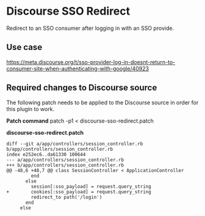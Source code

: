# Discourse SSO Redirect

Redirect to an SSO consumer after logging in with an SSO provide.

## Use case

https://meta.discourse.org/t/sso-provider-log-in-doesnt-return-to-consumer-site-when-authenticating-with-google/40923

## Required changes to Discourse source

The following patch needs to be applied to the Discourse source in order for this plugin to work.

**Patch command**
    patch -p1 < discourse-sso-redirect.patch

**discourse-sso-redirect.patch**

    diff --git a/app/controllers/session_controller.rb b/app/controllers/session_controller.rb
    index e252ec6..da61330 100644
    --- a/app/controllers/session_controller.rb
    +++ b/app/controllers/session_controller.rb
    @@ -48,6 +48,7 @@ class SessionController < ApplicationController
             end
           else
             session[:sso_payload] = request.query_string
    +        cookies[:sso_payload] = request.query_string
             redirect_to path('/login')
           end
         else

